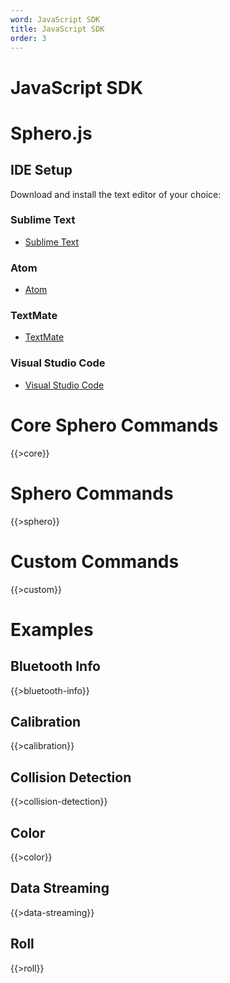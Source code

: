```yaml
---
word: JavaScript SDK
title: JavaScript SDK
order: 3
---
```

# JavaScript SDK

# Sphero.js

## IDE Setup
Download and install the text editor of your choice:

### Sublime Text
  - [Sublime Text](http://www.sublimetext.com/)

### Atom
  - [Atom](https://atom.io/)

### TextMate
  - [TextMate](https://macromates.com/)

### Visual Studio Code
  - [Visual Studio Code](https://code.visualstudio.com/)

# Core Sphero Commands
  {{>core}}

# Sphero Commands
  {{>sphero}}

# Custom Commands
  {{>custom}}

# Examples
## Bluetooth Info
  {{>bluetooth-info}}
## Calibration
  {{>calibration}}
## Collision Detection
  {{>collision-detection}}
## Color
  {{>color}}
## Data Streaming
  {{>data-streaming}}
## Roll
  {{>roll}}
